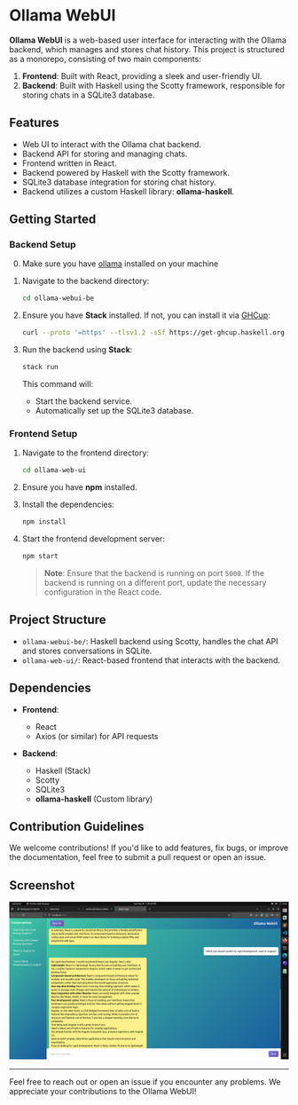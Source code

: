 # Ollama WebUI

**Ollama WebUI** is a web-based user interface for interacting with the Ollama backend, which manages and stores chat history. This project is structured as a monorepo, consisting of two main components:
1. **Frontend**: Built with React, providing a sleek and user-friendly UI.
2. **Backend**: Built with Haskell using the Scotty framework, responsible for storing chats in a SQLite3 database.

## Features

- Web UI to interact with the Ollama chat backend.
- Backend API for storing and managing chats.
- Frontend written in React.
- Backend powered by Haskell with the Scotty framework.
- SQLite3 database integration for storing chat history.
- Backend utilizes a custom Haskell library: **ollama-haskell**.

## Getting Started

### Backend Setup

0. Make sure you have [ollama](https://ollama.com/) installed on your machine

1. Navigate to the backend directory:

   ```bash
   cd ollama-webui-be
   ```

2. Ensure you have **Stack** installed. If not, you can install it via [GHCup](https://www.haskell.org/ghcup/):

   ```bash
   curl --proto '=https' --tlsv1.2 -sSf https://get-ghcup.haskell.org | sh
   ```

3. Run the backend using **Stack**:

   ```bash
   stack run
   ```

   This command will:
   - Start the backend service.
   - Automatically set up the SQLite3 database.

### Frontend Setup

1. Navigate to the frontend directory:

   ```bash
   cd ollama-web-ui
   ```

2. Ensure you have **npm** installed.

3. Install the dependencies:

   ```bash
   npm install
   ```

4. Start the frontend development server:

   ```bash
   npm start
   ```

   > **Note**: Ensure that the backend is running on port `5000`. If the backend is running on a different port, update the necessary configuration in the React code.

## Project Structure

- `ollama-webui-be/`: Haskell backend using Scotty, handles the chat API and stores conversations in SQLite.
- `ollama-web-ui/`: React-based frontend that interacts with the backend.

## Dependencies

- **Frontend**:
  - React
  - Axios (or similar) for API requests

- **Backend**:
  - Haskell (Stack)
  - Scotty
  - SQLite3
  - **ollama-haskell** (Custom library)

## Contribution Guidelines

We welcome contributions! If you'd like to add features, fix bugs, or improve the documentation, feel free to submit a pull request or open an issue.

## Screenshot

![alt text](<demo ss.png>)

---

Feel free to reach out or open an issue if you encounter any problems. We appreciate your contributions to the Ollama WebUI!